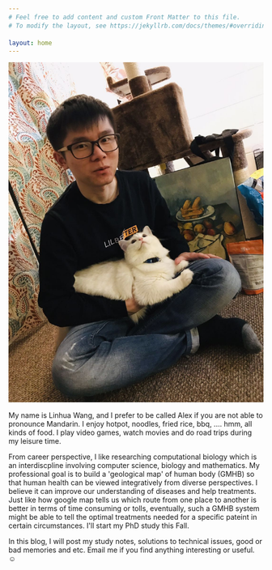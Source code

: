 ```yaml
---
# Feel free to add content and custom Front Matter to this file.
# To modify the layout, see https://jekyllrb.com/docs/themes/#overriding-theme-defaults

layout: home
---
```

<img src="me.jpg" alt="Alex's selfie" class="center" style="border=1">
<p>
My name is Linhua Wang, and I prefer to be called Alex if you are not able to pronounce Mandarin. I enjoy hotpot, noodles, fried rice, bbq, .... hmm, all kinds of food. I play video games, watch movies and do road trips during my leisure time. 
</p>
<p>
From career perspective, I like researching computational biology which is an interdiscpline involving computer science, biology and mathematics. My professional goal is to build a 'geological map' of human body (GMHB) so that human health can be viewed integratively from diverse perspectives. I believe it can improve our understanding of diseases and help treatments. Just like how google map tells us which route from one place to another is better in terms of time consuming or tolls, eventually, such a GMHB system might be able to tell the optimal treatments needed for a specific pateint in certain circumstances. I'll start my PhD study this Fall.
</p>
<p>
In this blog, I will post my study notes, solutions to technical issues, good or bad memories and etc. Email me if you find anything interesting or useful. &#9786;   
</p>
